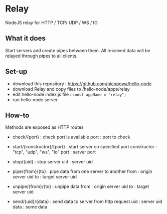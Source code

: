 # Relay

NodeJS relay for HTTP / TCP/ UDP / WS / IO


## What it does

Start servers and create pipes between them.
All received data will be relayed through pipes to all clients.

## Set-up

- download this repository : https://github.com/nicopowa/hello-node
- download Relay and copy files to /hello-node/apps/relay
- edit hello-node index.js file : `const appName = "relay";`
- run hello-node server

## How-to
Methods are exposed as HTTP routes
- check/{port} : check port is available
port : port to check

- start/{constructor}/{port} : start server on specified port
constructor : "tcp", "udp", "ws", "io"
port : server port

- stop/{uid} : stop server
uid : server uid

- pipe/{from}/{to} : pipe data from one server to another
from : origin server uid
to : target server uid

- unpipe/{from}/{to} : unpipe data
from : origin server uid
to : target server uid

- send/{uid}/{data} : send data to server from http request
uid : server uid
data : some data


